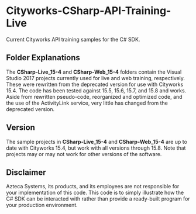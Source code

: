 # Cityworks-CSharp-API-Training-Live
Current Cityworks API training samples for the C# SDK.

## Folder Explanations
The **CSharp-Live_15-4** and **CSharp-Web_15-4** folders contain the Visual Studio 2017 projects currently used for live and web training, respectively. These were rewritten from the deprecated version for use with Cityworks 15.4. The code has been tested against 15.5, 15.6, 15.7, and 15.8 and works. Aside from rewritten pseudo-code, reorganized and optimized code, and the use of the ActivityLink service, very little has changed from the deprecated version.

## Version
The sample projects in **CSharp-Live_15-4** and **CSharp-Web_15-4** are up to date with Cityworks 15.4, but work with all versions through 15.8. Note that projects may or may not work for other versions of the software.

## Disclaimer
Azteca Systems, its products, and its employees are not responsible for your implementation of this code. This code is to simply illustrate how the C# SDK can be interacted with rather than provide a ready-built program for your production environment.
